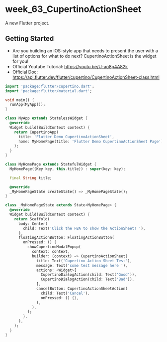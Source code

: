 # week_63_CupertinoActionSheet

A new Flutter project.

## Getting Started

- Are you building an iOS-style app that needs to present the user with a list of options for what to do next? CupertinoActionSheet is the widget for you!  
- Official Youtube Tutorial: https://youtu.be/U-ao8p4A82k
- Official Doc: https://api.flutter.dev/flutter/cupertino/CupertinoActionSheet-class.html

```dart
import 'package:flutter/cupertino.dart';
import 'package:flutter/material.dart';

void main() {
  runApp(MyApp());
}

class MyApp extends StatelessWidget {
  @override
  Widget build(BuildContext context) {
    return CupertinoApp(
      title: 'Flutter Demo CupertinoActionSheet',
      home: MyHomePage(title: 'Flutter Demo CupertinoActionSheet Page'),
    );
  }
}

class MyHomePage extends StatefulWidget {
  MyHomePage({Key key, this.title}) : super(key: key);

  final String title;

  @override
  _MyHomePageState createState() => _MyHomePageState();
}

class _MyHomePageState extends State<MyHomePage> {
  @override
  Widget build(BuildContext context) {
    return Scaffold(
      body: Center(
        child: Text('Click the FBA to show the ActionSheet! '),
      ),
      floatingActionButton: FloatingActionButton(
        onPressed: () {
          showCupertinoModalPopup(
            context: context,
            builder: (context) => CupertinoActionSheet(
              title: Text('Cupertino Action Sheet Test'),
              message: Text('some test message here '),
              actions: <Widget>[
                CupertinoDialogAction(child: Text('Good')),
                CupertinoDialogAction(child: Text('Bad')),
              ],
              cancelButton: CupertinoActionSheetAction(
                child: Text('Cancel'),
                onPressed: () {},
              ),
            ),
          );
        },
      ),
    );
  }
}

```

